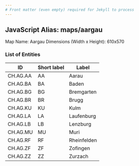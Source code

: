 ```yaml
---
# Front matter (even empty) required for Jekyll to process
---
```


## JavaScript Alias: maps/aargau

Map Name: Aargau
Dimensions (Width x Height): 610x570

### List of Entities

| ID       | Short label | Label       |
| -------- | ----------- | ----------- |
| CH.AG.AA | AA          | Aarau       |
| CH.AG.BA | BA          | Baden       |
| CH.AG.BG | BG          | Bremgarten  |
| CH.AG.BR | BR          | Brugg       |
| CH.AG.KU | KU          | Kulm        |
| CH.AG.LA | LA          | Laufenburg  |
| CH.AG.LB | LB          | Lenzburg    |
| CH.AG.MU | MU          | Muri        |
| CH.AG.RF | RF          | Rheinfelden |
| CH.AG.ZF | ZF          | Zofingen    |
| CH.AG.ZZ | ZZ          | Zurzach     |
